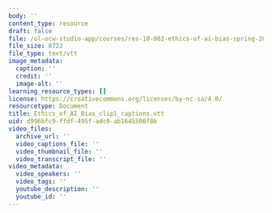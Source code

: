 ```yaml
---
body: ''
content_type: resource
draft: false
file: /ol-ocw-studio-app/courses/res-10-002-ethics-of-ai-bias-spring-2023/ethics_of_ai_bias_clip1_captions.vtt
file_size: 8722
file_type: text/vtt
image_metadata:
  caption: ''
  credit: ''
  image-alt: ''
learning_resource_types: []
license: https://creativecommons.org/licenses/by-nc-sa/4.0/
resourcetype: Document
title: Ethics_of_AI_Bias_clip1_captions.vtt
uid: d996bfc9-ffdf-495f-adc0-ab1645506f8b
video_files:
  archive_url: ''
  video_captions_file: ''
  video_thumbnail_file: ''
  video_transcript_file: ''
video_metadata:
  video_speakers: ''
  video_tags: ''
  youtube_description: ''
  youtube_id: ''
---
```


